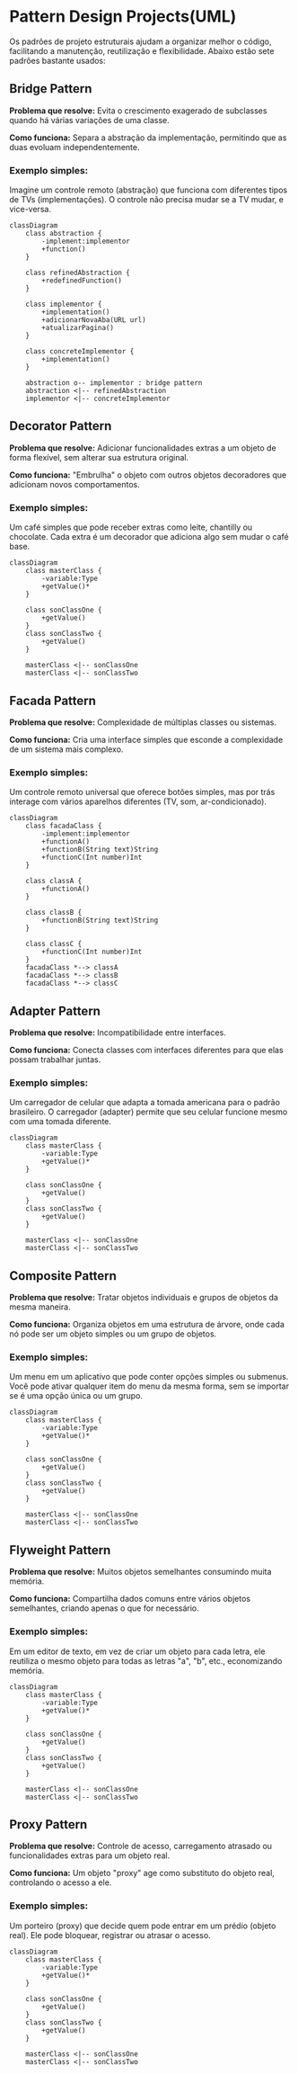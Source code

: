 # Pattern Design Projects(UML)
Os padrões de projeto estruturais ajudam a organizar melhor o código, facilitando a manutenção, reutilização e flexibilidade. Abaixo estão sete padrões bastante usados:
## Bridge Pattern
**Problema que resolve:** Evita o crescimento exagerado de subclasses quando há várias variações de uma classe.

**Como funciona:** Separa a abstração da implementação, permitindo que as duas evoluam independentemente.

### Exemplo simples:
Imagine um controle remoto (abstração) que funciona com diferentes tipos de TVs (implementações). O controle não precisa mudar se a TV mudar, e vice-versa.

```mermaid
classDiagram
    class abstraction {
        -implement:implementor
        +function()
    }

    class refinedAbstraction {
        +redefinedFunction()
    }

    class implementor {
        +implementation()
        +adicionarNovaAba(URL url)
        +atualizarPagina()
    }

    class concreteImplementor {
        +implementation()
    }

    abstraction o-- implementor : bridge pattern
    abstraction <|-- refinedAbstraction
    implementor <|-- concreteImplementor
```
## Decorator Pattern
**Problema que resolve:** Adicionar funcionalidades extras a um objeto de forma flexível, sem alterar sua estrutura original.

**Como funciona:** "Embrulha" o objeto com outros objetos decoradores que adicionam novos comportamentos.

### Exemplo simples:
Um café simples que pode receber extras como leite, chantilly ou chocolate. Cada extra é um decorador que adiciona algo sem mudar o café base.

```mermaid
classDiagram
    class masterClass {
        -variable:Type
        +getValue()*
    }

    class sonClassOne {
        +getValue()
    }
    class sonClassTwo {
        +getValue()
    }

    masterClass <|-- sonClassOne
    masterClass <|-- sonClassTwo
```
## Facada Pattern
**Problema que resolve:** Complexidade de múltiplas classes ou sistemas.

**Como funciona:** Cria uma interface simples que esconde a complexidade de um sistema mais complexo.

### Exemplo simples:
Um controle remoto universal que oferece botões simples, mas por trás interage com vários aparelhos diferentes (TV, som, ar-condicionado).

```mermaid
classDiagram
    class facadaClass {
        -implement:implementor
        +functionA()
        +functionB(String text)String
        +functionC(Int number)Int
    }

    class classA {
        +functionA()
    }

    class classB {
        +functionB(String text)String
    }

    class classC {
        +functionC(Int number)Int
    }
    facadaClass *--> classA
    facadaClass *--> classB
    facadaClass *--> classC
```
## Adapter Pattern
**Problema que resolve:** Incompatibilidade entre interfaces.

**Como funciona:** Conecta classes com interfaces diferentes para que elas possam trabalhar juntas.

### Exemplo simples:
Um carregador de celular que adapta a tomada americana para o padrão brasileiro. O carregador (adapter) permite que seu celular funcione mesmo com uma tomada diferente.

```mermaid
classDiagram
    class masterClass {
        -variable:Type
        +getValue()*
    }

    class sonClassOne {
        +getValue()
    }
    class sonClassTwo {
        +getValue()
    }

    masterClass <|-- sonClassOne
    masterClass <|-- sonClassTwo
```
## Composite Pattern
**Problema que resolve:** Tratar objetos individuais e grupos de objetos da mesma maneira.

**Como funciona:** Organiza objetos em uma estrutura de árvore, onde cada nó pode ser um objeto simples ou um grupo de objetos.

### Exemplo simples:
Um menu em um aplicativo que pode conter opções simples ou submenus. Você pode ativar qualquer item do menu da mesma forma, sem se importar se é uma opção única ou um grupo.

```mermaid
classDiagram
    class masterClass {
        -variable:Type
        +getValue()*
    }

    class sonClassOne {
        +getValue()
    }
    class sonClassTwo {
        +getValue()
    }

    masterClass <|-- sonClassOne
    masterClass <|-- sonClassTwo
```
## Flyweight Pattern
**Problema que resolve:** Muitos objetos semelhantes consumindo muita memória.

**Como funciona:** Compartilha dados comuns entre vários objetos semelhantes, criando apenas o que for necessário.

### Exemplo simples:
Em um editor de texto, em vez de criar um objeto para cada letra, ele reutiliza o mesmo objeto para todas as letras "a", "b", etc., economizando memória.

```mermaid
classDiagram
    class masterClass {
        -variable:Type
        +getValue()*
    }

    class sonClassOne {
        +getValue()
    }
    class sonClassTwo {
        +getValue()
    }

    masterClass <|-- sonClassOne
    masterClass <|-- sonClassTwo
```
## Proxy Pattern
**Problema que resolve:** Controle de acesso, carregamento atrasado ou funcionalidades extras para um objeto real.

**Como funciona:** Um objeto "proxy" age como substituto do objeto real, controlando o acesso a ele.

### Exemplo simples:
Um porteiro (proxy) que decide quem pode entrar em um prédio (objeto real). Ele pode bloquear, registrar ou atrasar o acesso.

```mermaid
classDiagram
    class masterClass {
        -variable:Type
        +getValue()*
    }

    class sonClassOne {
        +getValue()
    }
    class sonClassTwo {
        +getValue()
    }

    masterClass <|-- sonClassOne
    masterClass <|-- sonClassTwo
```
